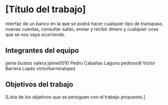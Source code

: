 # [Título del trabajo]

interfaz de un banco en la que se podrá hacer cualquier tipo de transpaso, nuevas cuentas, consultar saldo, enviar y recibir dinero y cualquier cosa que se nos vaya ocurriendo.

## Integrantes del equipo
jaime bustos valera     jaime0010
Pedro Cabañas Laguna pedrooo8
Victor Barrera Lopez victorbarreralopez
## Objetivos del trabajo

[Lista de los objetivos que se persiguen con el trabajo propuesto.]
